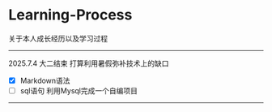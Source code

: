 # Learning-Process
关于本人成长经历以及学习过程
***
2025.7.4 大二结束 打算利用暑假弥补技术上的缺口
* [x] Markdown语法
* [ ] sql语句 利用Mysql完成一个自编项目
***
